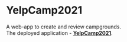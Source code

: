 # YelpCamp2021
A web-app to create and review campgrounds.
<br>
The deployed application - <a href="https://guarded-stream-11637.herokuapp.com/" ><strong>YelpCamp2021</strong></a>.



